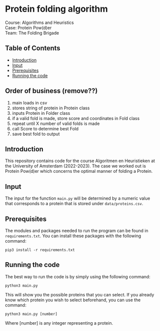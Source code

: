 # Protein folding algorithm

Course: Algorithms and Heuristics  
Case: Protein Pow(d)er  
Team: The Folding Brigade  

## Table of Contents
* [Introduction](#introduction)
* [Input](#input)
* [Prerequisites](#prerequisites)
* [Running the code](#running-the-code)

## Order of business (remove??)
1. main loads in csv
2. stores string of protein in Protein class
3. inputs Protein in Folder class
4. if a valid fold is made, store score and coordinates in Fold class
5. repeat until X number of valid folds is made
6. call Score to determine best Fold
7. save best fold to output

## Introduction
This repository contains code for the course Algoritmen en Heuristieken at the University of Amsterdam (2022-2023).
The case we worked out is Protein Pow(d)er which concerns the optimal manner of folding a Protein.

## Input
The input for the function `main.py` will be determined by a numeric value that corresponds to a protein that is stored under `data/proteins.csv`.

## Prerequisites
The modules and packages needed to run the program can be found in `requirements.txt`.
You can install these packages with the following command:
```
pip3 install -r requirements.txt
```

## Running the code
The best way to run the code is by simply using the following command:
```
python3 main.py
```
This will show you the possible proteins that you can select. If you already know which protein you wish to select beforehand, you can use the command:
```
python3 main.py [number]
```
Where [number] is any integer representing a protein.